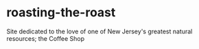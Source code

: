 # roasting-the-roast
Site dedicated to the love of one of New Jersey's greatest natural resources; the Coffee Shop
